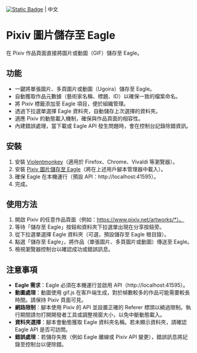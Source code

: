 [![Static Badge](https://img.shields.io/badge/lang-en-red)](https://github.com/Max46656/EverythingInGreasyFork/blob/main/%E7%9C%81%E5%8A%9B/Pixiv%20Save%20to%20Eagle/README.md) | 中文

# Pixiv 圖片儲存至 Eagle

在 Pixiv 作品頁面直接將圖片或動圖（GIF）儲存至 Eagle。

## 功能
- 一鍵將單張圖片、多頁圖片或動圖（Ugoira）儲存至 Eagle。
- 自動獲取作品元數據（藝術家名稱、標題、ID）以確保一致的檔案命名。
- 將 Pixiv 標籤添加至 Eagle 項目，便於組織管理。
- 透過下拉選單選擇 Eagle 資料夾，自動儲存上次選擇的資料夾。
- 適應 Pixiv 的動態載入機制，確保與作品頁面的相容性。
- 內建錯誤處理，當下載或 Eagle API 發生問題時，會在控制台記錄除錯資訊。

## 安裝
1. 安裝 [Violentmonkey](https://github.com/violentmonkey/violentmonkey)（適用於 Firefox、Chrome、Vivaldi 等瀏覽器）。
2. 安裝 [Pixiv 圖片儲存至 Eagle](https://greasyfork.org/zh-TW/scripts/546402-pixiv-save-to-eagle)（將在上述用戶腳本管理器中載入）。
3. 確保 Eagle 在本機運行（預設 API：http://localhost:41595）。
4. 完成。

## 使用方法
1. 開啟 Pixiv 的任意作品頁面（例如：https://www.pixiv.net/artworks/*）。
2. 等待「儲存至 Eagle」按鈕和資料夾下拉選單出現在分享按鈕旁。
3. 從下拉選單選擇 Eagle 資料夾（可選，預設儲存至 Eagle 根目錄）。
4. 點選「儲存至 Eagle」，將作品（單張圖片、多頁圖片或動圖）傳送至 Eagle。
5. 檢視瀏覽器控制台以確認成功或錯誤訊息。

## 注意事項
- **Eagle 需求**：Eagle 必須在本機運行並啟用 API（http://localhost:41595）。
- **動圖處理**：動圖使用 gif.js 在客戶端生成，對於幀數較多的作品可能需要較長時間。請保持 Pixiv 頁面可見。
- **網路限制**：腳本使用 Pixiv 的 API 並設置正確的 Referer 標頭以繞過限制。執行期間請勿打開開發者工具或調整視窗大小，以免中斷動態載入。
- **資料夾選擇**：腳本會動態獲取 Eagle 資料夾名稱。若未顯示資料夾，請確認 Eagle API 是否可訪問。
- **錯誤處理**：若儲存失敗（例如 Eagle 離線或 Pixiv API 變更），錯誤訊息將記錄至控制台以便除錯。
